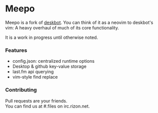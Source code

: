 # Meepo #
Meepo is a fork of [deskbot](https://github.com/6c37/deskbot). You can think of it as a neovim to deskbot's vim: A heavy overhaul of much of its core functionality.

It is a work in progress until otherwise noted. 

### Features ###
- config.json: centralized runtime options
- Desktop & github key-value storage
- last.fm api querying
- vim-style find replace

### Contributing ###
Pull requests are your friends.  
You can find us at #.files on irc.rizon.net.